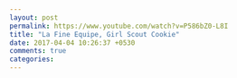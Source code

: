 ```yaml
---
layout: post
permalink: https://www.youtube.com/watch?v=P586bZ0-L8I
title: "La Fine Equipe, Girl Scout Cookie"
date: 2017-04-04 10:26:37 +0530
comments: true
categories: 
---
```

